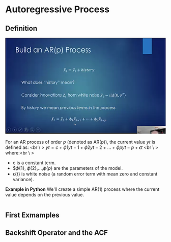 # Autoregressive Process

## Definition
<img src="images/build_an_ar_process.png?" width="600" height="300"/>

For an AR process of order $p$ (denoted as AR($p$)), the current value $y{t}$ is defined as: <br \ >
$yt =c+ϕ{1}y{t−1}+ϕ{2}y{t−2}+…+ϕ{p}y{t−p}+ϵ{t}$ <br \ >
where:<br \ >
- c is a constant term.
- $𝜙{1}, 𝜙{2},…,𝜙{𝑝} are the parameters of the model.
- ϵ{t} is white noise (a random error term with mean zero and constant variance).

**Example in Python**
We'll create a simple AR(1) process where the current value depends on the previous value.

```
```

## First Exmamples


## Backshift Operator and the ACF
